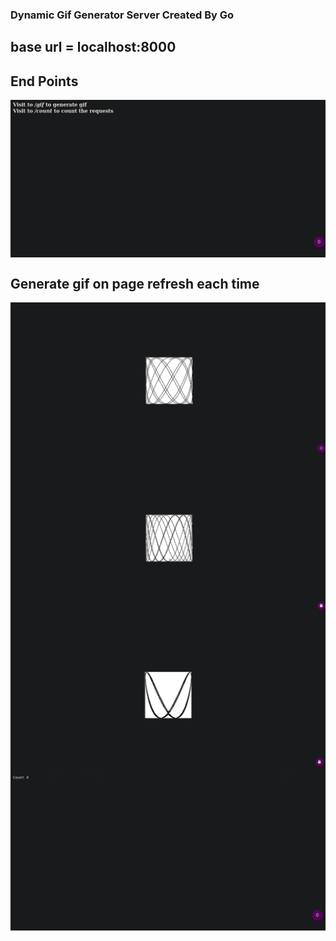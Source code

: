 ### Dynamic Gif Generator Server Created By Go 
## base url = localhost:8000
## End Points
<img src="https://github.com/Rahulbeniwal26119/random-gif-generator-server/blob/master/screenshot/Screenshot%20from%202021-08-12%2019-05-32.png" align="center">

## Generate gif on page refresh each time
<img src="https://github.com/Rahulbeniwal26119/random-gif-generator-server/blob/master/screenshot/Screenshot%20from%202021-08-12%2019-05-40.png" align="center">
<img src="https://github.com/Rahulbeniwal26119/random-gif-generator-server/blob/master/screenshot/Screenshot%20from%202021-08-12%2019-05-42.png" align="center">
<img src="https://github.com/Rahulbeniwal26119/random-gif-generator-server/blob/master/screenshot/Screenshot%20from%202021-08-12%2019-05-43.png" align="center">
<img src="https://github.com/Rahulbeniwal26119/random-gif-generator-server/blob/master/screenshot/Screenshot%20from%202021-08-12%2019-05-55.png" align="center">
